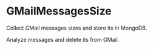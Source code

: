# GMailMessagesSize
Collect GMail messages sizes and store its in MongoDB.

Analyze messages and delete its from GMail.
